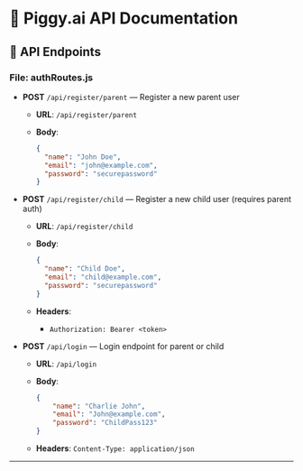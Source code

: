 # 🚀 Piggy.ai API Documentation

## 📌 API Endpoints

### File: authRoutes.js

* **POST** `/api/register/parent` — Register a new parent user

  * **URL**: `/api/register/parent`
  * **Body**:

    ```json
    {
      "name": "John Doe",
      "email": "john@example.com",
      "password": "securepassword"
    }
    ```

* **POST** `/api/register/child` — Register a new child user (requires parent auth)

  * **URL**: `/api/register/child`
  * **Body**:

    ```json
    {
      "name": "Child Doe",
      "email": "child@example.com",
      "password": "securepassword"
    }
    ```
  * **Headers**:
    * `Authorization: Bearer <token>`

* **POST** `/api/login` — Login endpoint for parent or child

  * **URL**: `/api/login`
  * **Body**:

    ```json
    {
        "name": "Charlie John",
        "email": "John@example.com",
        "password": "ChildPass123"
    }
    ```
  * **Headers**: `Content-Type: application/json`

---
